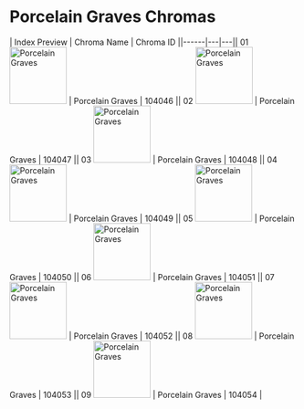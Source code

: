 # Porcelain Graves Chromas

| Index  Preview | Chroma Name | Chroma ID ||------|---|---|| 01  <img src='https://raw.communitydragon.org/latest/plugins/rcp-be-lol-game-data/global/default/v1/champion-chroma-images/104/104046.png' alt='Porcelain Graves' width='100'> | Porcelain Graves | 104046 || 02  <img src='https://raw.communitydragon.org/latest/plugins/rcp-be-lol-game-data/global/default/v1/champion-chroma-images/104/104047.png' alt='Porcelain Graves' width='100'> | Porcelain Graves | 104047 || 03  <img src='https://raw.communitydragon.org/latest/plugins/rcp-be-lol-game-data/global/default/v1/champion-chroma-images/104/104048.png' alt='Porcelain Graves' width='100'> | Porcelain Graves | 104048 || 04  <img src='https://raw.communitydragon.org/latest/plugins/rcp-be-lol-game-data/global/default/v1/champion-chroma-images/104/104049.png' alt='Porcelain Graves' width='100'> | Porcelain Graves | 104049 || 05  <img src='https://raw.communitydragon.org/latest/plugins/rcp-be-lol-game-data/global/default/v1/champion-chroma-images/104/104050.png' alt='Porcelain Graves' width='100'> | Porcelain Graves | 104050 || 06  <img src='https://raw.communitydragon.org/latest/plugins/rcp-be-lol-game-data/global/default/v1/champion-chroma-images/104/104051.png' alt='Porcelain Graves' width='100'> | Porcelain Graves | 104051 || 07  <img src='https://raw.communitydragon.org/latest/plugins/rcp-be-lol-game-data/global/default/v1/champion-chroma-images/104/104052.png' alt='Porcelain Graves' width='100'> | Porcelain Graves | 104052 || 08  <img src='https://raw.communitydragon.org/latest/plugins/rcp-be-lol-game-data/global/default/v1/champion-chroma-images/104/104053.png' alt='Porcelain Graves' width='100'> | Porcelain Graves | 104053 || 09  <img src='https://raw.communitydragon.org/latest/plugins/rcp-be-lol-game-data/global/default/v1/champion-chroma-images/104/104054.png' alt='Porcelain Graves' width='100'> | Porcelain Graves | 104054 |
